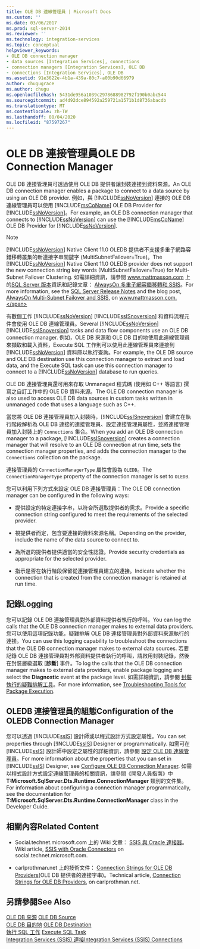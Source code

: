 ```yaml
---
title: OLE DB 連線管理員 | Microsoft Docs
ms.custom: ''
ms.date: 03/06/2017
ms.prod: sql-server-2014
ms.reviewer: ''
ms.technology: integration-services
ms.topic: conceptual
helpviewer_keywords:
- OLE DB connection manager
- data sources [Integration Services], connections
- connection managers [Integration Services], OLE DB
- connections [Integration Services], OLE DB
ms.assetid: 91e3622e-4b1a-439a-80c7-a00b90d66979
author: chugugrace
ms.author: chugu
ms.openlocfilehash: 5431de956a1039c2978688982792f190b0abc544
ms.sourcegitcommit: ad4d92dce894592a259721a1571b1d8736abacdb
ms.translationtype: MT
ms.contentlocale: zh-TW
ms.lasthandoff: 08/04/2020
ms.locfileid: "87597267"
---
```

# <a name="ole-db-connection-manager"></a><span data-ttu-id="9ca92-102">OLE DB 連接管理員</span><span class="sxs-lookup"><span data-stu-id="9ca92-102">OLE DB Connection Manager</span></span>
  <span data-ttu-id="9ca92-103">OLE DB 連接管理員可透過使用 OLE DB 提供者讓封裝連接到資料來源。</span><span class="sxs-lookup"><span data-stu-id="9ca92-103">An OLE DB connection manager enables a package to connect to a data source by using an OLE DB provider.</span></span> <span data-ttu-id="9ca92-104">例如，與 [!INCLUDE[ssNoVersion](../../includes/ssnoversion-md.md)] 連接的 OLE DB 連線管理員可以使用 [!INCLUDE[msCoName](../../includes/msconame-md.md)] OLE DB Provider for [!INCLUDE[ssNoVersion](../../includes/ssnoversion-md.md)]。</span><span class="sxs-lookup"><span data-stu-id="9ca92-104">For example, an OLE DB connection manager that connects to [!INCLUDE[ssNoVersion](../../includes/ssnoversion-md.md)] can use the [!INCLUDE[msCoName](../../includes/msconame-md.md)] OLE DB Provider for [!INCLUDE[ssNoVersion](../../includes/ssnoversion-md.md)].</span></span>  
  
> [!NOTE]
>  <span data-ttu-id="9ca92-105">[!INCLUDE[ssNoVersion](../../includes/ssnoversion-md.md)] Native Client 11.0 OLEDB 提供者不支援多重子網路容錯移轉叢集的新連接字串關鍵字 (MultiSubnetFailover=True)。</span><span class="sxs-lookup"><span data-stu-id="9ca92-105">The [!INCLUDE[ssNoVersion](../../includes/ssnoversion-md.md)] Native Client 11.0 OLEDB provider does not support the new connection string key words (MultiSubnetFailover=True) for Multi-Subnet Failover Clustering.</span></span> <span data-ttu-id="9ca92-106">如需詳細資訊，請參閱 www.mattmasson.com 上的[SQL Server 版本](https://go.microsoft.com/fwlink/?LinkId=247824)資訊和記錄文章： [AlwaysOn 多重子網容錯移轉和 SSIS](https://www.mattmasson.com/2012/03/alwayson-multi-subnet-failover-and-ssis/)。</span><span class="sxs-lookup"><span data-stu-id="9ca92-106">For more information, see the [SQL Server Release  Notes](https://go.microsoft.com/fwlink/?LinkId=247824) and the blog post, [AlwaysOn Multi-Subnet Failover and SSIS](https://www.mattmasson.com/2012/03/alwayson-multi-subnet-failover-and-ssis/), on www.mattmasson.com.</span></span>  
  
 <span data-ttu-id="9ca92-107">有數個工作 [!INCLUDE[ssNoVersion](../../includes/ssnoversion-md.md)] [!INCLUDE[ssISnoversion](../../includes/ssisnoversion-md.md)] 和資料流程元件會使用 OLE DB 連線管理員。</span><span class="sxs-lookup"><span data-stu-id="9ca92-107">Several [!INCLUDE[ssNoVersion](../../includes/ssnoversion-md.md)] [!INCLUDE[ssISnoversion](../../includes/ssisnoversion-md.md)] tasks and data flow components use an OLE DB connection manager.</span></span> <span data-ttu-id="9ca92-108">例如，OLE DB 來源和 OLE DB 目的地使用此連線管理員來擷取和載入資料，Execute SQL 工作則可以使用此連線管理員來連接到 [!INCLUDE[ssNoVersion](../../includes/ssnoversion-md.md)] 資料庫以執行查詢。</span><span class="sxs-lookup"><span data-stu-id="9ca92-108">For example, the OLE DB source and OLE DB destination use this connection manager to extract and load data, and the Execute SQL task can use this connection manager to connect to a [!INCLUDE[ssNoVersion](../../includes/ssnoversion-md.md)] database to run queries.</span></span>  
  
 <span data-ttu-id="9ca92-109">OLE DB 連接管理員還可用來存取 Unmanaged 程式碼 (使用如 C++ 等語言) 撰寫之自訂工作中的 OLE DB 資料來源。</span><span class="sxs-lookup"><span data-stu-id="9ca92-109">The OLE DB connection manager is also used to access OLE DB data sources in custom tasks written in unmanaged code that uses a language such as C++.</span></span>  
  
 <span data-ttu-id="9ca92-110">當您將 OLE DB 連接管理員加入封裝時，[!INCLUDE[ssISnoversion](../../includes/ssisnoversion-md.md)] 會建立在執行階段解析為 OLE DB 連接的連接管理員、設定連接管理員屬性，並將連接管理員加入封裝上的 `Connections` 集合。</span><span class="sxs-lookup"><span data-stu-id="9ca92-110">When you add an OLE DB connection manager to a package, [!INCLUDE[ssISnoversion](../../includes/ssisnoversion-md.md)] creates a connection manager that will resolve to an OLE DB connection at run time, sets the connection manager properties, and adds the connection manager to the `Connections` collection on the package.</span></span>  
  
 <span data-ttu-id="9ca92-111">連接管理員的 `ConnectionManagerType` 屬性會設為 `OLEDB`。</span><span class="sxs-lookup"><span data-stu-id="9ca92-111">The `ConnectionManagerType` property of the connection manager is set to `OLEDB`.</span></span>  
  
 <span data-ttu-id="9ca92-112">您可以利用下列方式來設定 OLE DB 連接管理員：</span><span class="sxs-lookup"><span data-stu-id="9ca92-112">The OLE DB connection manager can be configured in the following ways:</span></span>  
  
-   <span data-ttu-id="9ca92-113">提供設定的特定連接字串，以符合所選取提供者的需求。</span><span class="sxs-lookup"><span data-stu-id="9ca92-113">Provide a specific connection string configured to meet the requirements of the selected provider.</span></span>  
  
-   <span data-ttu-id="9ca92-114">視提供者而定，包含要連接的資料來源名稱。</span><span class="sxs-lookup"><span data-stu-id="9ca92-114">Depending on the provider, include the name of the data source to connect to.</span></span>  
  
-   <span data-ttu-id="9ca92-115">為所選的提供者提供適當的安全性認證。</span><span class="sxs-lookup"><span data-stu-id="9ca92-115">Provide security credentials as appropriate for the selected provider.</span></span>  
  
-   <span data-ttu-id="9ca92-116">指示是否在執行階段保留從連接管理員建立的連接。</span><span class="sxs-lookup"><span data-stu-id="9ca92-116">Indicate whether the connection that is created from the connection manager is retained at run time.</span></span>  
  
## <a name="logging"></a><span data-ttu-id="9ca92-117">記錄</span><span class="sxs-lookup"><span data-stu-id="9ca92-117">Logging</span></span>  
 <span data-ttu-id="9ca92-118">您可以記錄 OLE DB 連接管理員對外部資料提供者執行的呼叫。</span><span class="sxs-lookup"><span data-stu-id="9ca92-118">You can log the calls that the OLE DB connection manager makes to external data providers.</span></span> <span data-ttu-id="9ca92-119">您可以使用這項記錄功能，疑難排解 OLE DB 連接管理員對外部資料來源執行的連接。</span><span class="sxs-lookup"><span data-stu-id="9ca92-119">You can use this logging capability to troubleshoot the connections that the OLE DB connection manager makes to external data sources.</span></span> <span data-ttu-id="9ca92-120">若要記錄 OLE DB 連接管理員對外部資料提供者執行的呼叫，請啟用封裝記錄，然後在封裝層級選取 [**診斷**] 事件。</span><span class="sxs-lookup"><span data-stu-id="9ca92-120">To log the calls that the OLE DB connection manager makes to external data providers, enable package logging and select the **Diagnostic** event at the package level.</span></span> <span data-ttu-id="9ca92-121">如需詳細資訊，請參閱 [封裝執行的疑難排解工具](../troubleshooting/troubleshooting-tools-for-package-execution.md)。</span><span class="sxs-lookup"><span data-stu-id="9ca92-121">For more information, see [Troubleshooting Tools for Package Execution](../troubleshooting/troubleshooting-tools-for-package-execution.md).</span></span>  
  
## <a name="configuration-of-the-oledb-connection-manager"></a><span data-ttu-id="9ca92-122">OLEDB 連接管理員的組態</span><span class="sxs-lookup"><span data-stu-id="9ca92-122">Configuration of the OLEDB Connection Manager</span></span>  
 <span data-ttu-id="9ca92-123">您可以透過 [!INCLUDE[ssIS](../../includes/ssis-md.md)] 設計師或以程式設計方式設定屬性。</span><span class="sxs-lookup"><span data-stu-id="9ca92-123">You can set properties through [!INCLUDE[ssIS](../../includes/ssis-md.md)] Designer or programmatically.</span></span> <span data-ttu-id="9ca92-124">如需可在 [!INCLUDE[ssIS](../../includes/ssis-md.md)] 設計師中設定之屬性的詳細資訊，請參閱 [設定 OLE DB 連線管理員](../configure-ole-db-connection-manager.md)。</span><span class="sxs-lookup"><span data-stu-id="9ca92-124">For more information about the properties that you can set in [!INCLUDE[ssIS](../../includes/ssis-md.md)] Designer, see [Configure OLE DB Connection Manager](../configure-ole-db-connection-manager.md).</span></span> <span data-ttu-id="9ca92-125">如需以程式設計方式設定連線管理員的相關資訊，請參閱《開發人員指南》中 **T:Microsoft.SqlServer.Dts.Runtime.ConnectionManager** 類別的文件集。</span><span class="sxs-lookup"><span data-stu-id="9ca92-125">For information about configuring a connection manager programmatically, see the documentation for **T:Microsoft.SqlServer.Dts.Runtime.ConnectionManager** class in the Developer Guide.</span></span>  
  
## <a name="related-content"></a><span data-ttu-id="9ca92-126">相關內容</span><span class="sxs-lookup"><span data-stu-id="9ca92-126">Related Content</span></span>  
  
-   <span data-ttu-id="9ca92-127">Social.technet.microsoft.com 上的 Wiki 文章： [SSIS 與 Oracle 連接器](https://go.microsoft.com/fwlink/?LinkId=220670)。</span><span class="sxs-lookup"><span data-stu-id="9ca92-127">Wiki article, [SSIS with Oracle Connectors](https://go.microsoft.com/fwlink/?LinkId=220670) on social.technet.microsoft.com.</span></span>  
  
-   <span data-ttu-id="9ca92-128">carlprothman.net 上的技術文件： [Connection Strings for OLE DB Providers](https://go.microsoft.com/fwlink/?LinkId=220744)(OLE DB 提供者的連接字串)。</span><span class="sxs-lookup"><span data-stu-id="9ca92-128">Technical article, [Connection Strings for OLE DB Providers](https://go.microsoft.com/fwlink/?LinkId=220744), on carlprothman.net.</span></span>  
  
## <a name="see-also"></a><span data-ttu-id="9ca92-129">另請參閱</span><span class="sxs-lookup"><span data-stu-id="9ca92-129">See Also</span></span>  
 <span data-ttu-id="9ca92-130">[OLE DB 來源](../data-flow/ole-db-source.md) </span><span class="sxs-lookup"><span data-stu-id="9ca92-130">[OLE DB Source](../data-flow/ole-db-source.md) </span></span>  
 <span data-ttu-id="9ca92-131">[OLE DB 目的地](../data-flow/ole-db-destination.md) </span><span class="sxs-lookup"><span data-stu-id="9ca92-131">[OLE DB Destination](../data-flow/ole-db-destination.md) </span></span>  
 <span data-ttu-id="9ca92-132">[執行 SQL 工作](../control-flow/execute-sql-task.md) </span><span class="sxs-lookup"><span data-stu-id="9ca92-132">[Execute SQL Task](../control-flow/execute-sql-task.md) </span></span>  
 [<span data-ttu-id="9ca92-133">Integration Services &#40;SSIS&#41; 連接</span><span class="sxs-lookup"><span data-stu-id="9ca92-133">Integration Services &#40;SSIS&#41; Connections</span></span>](integration-services-ssis-connections.md)  
  
  
